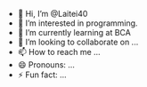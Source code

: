 - 👋 Hi, I’m @Laitei40
- 👀 I’m interested in programming.
- 🌱 I’m currently learning at BCA
- 💞️ I’m looking to collaborate on ...
- 📫 How to reach me ...
- 😄 Pronouns: ...
- ⚡ Fun fact: ...

<!---
Laitei40/Laitei40 is a ✨ special ✨ repository because its `README.md` (this file) appears on your GitHub profile.
You can click the Preview link to take a look at your changes.
--->
